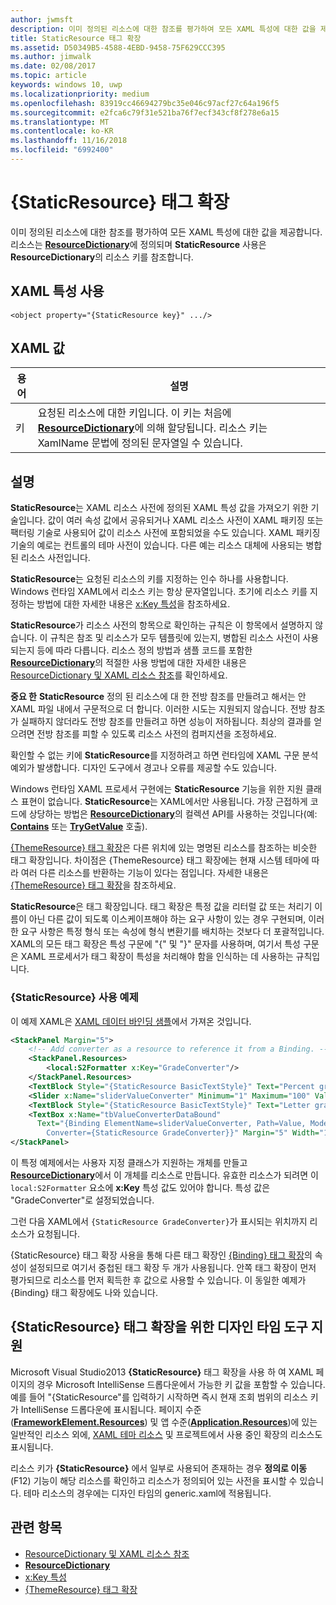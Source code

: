 ```yaml
---
author: jwmsft
description: 이미 정의된 리소스에 대한 참조를 평가하여 모든 XAML 특성에 대한 값을 제공합니다. 리소스는 ResourceDictionary에 정의되며 StaticResource 사용은 ResourceDictionary의 리소스 키를 참조합니다.
title: StaticResource 태그 확장
ms.assetid: D50349B5-4588-4EBD-9458-75F629CCC395
ms.author: jimwalk
ms.date: 02/08/2017
ms.topic: article
keywords: windows 10, uwp
ms.localizationpriority: medium
ms.openlocfilehash: 83919cc46694279bc35e046c97acf27c64a196f5
ms.sourcegitcommit: e2fca6c79f31e521ba76f7ecf343cf8f278e6a15
ms.translationtype: MT
ms.contentlocale: ko-KR
ms.lasthandoff: 11/16/2018
ms.locfileid: "6992400"
---
```

# <a name="staticresource-markup-extension"></a>{StaticResource} 태그 확장


이미 정의된 리소스에 대한 참조를 평가하여 모든 XAML 특성에 대한 값을 제공합니다. 리소스는 [**ResourceDictionary**](https://msdn.microsoft.com/library/windows/apps/br208794)에 정의되며 **StaticResource** 사용은 **ResourceDictionary**의 리소스 키를 참조합니다.

## <a name="xaml-attribute-usage"></a>XAML 특성 사용

``` syntax
<object property="{StaticResource key}" .../>
```

## <a name="xaml-values"></a>XAML 값

| 용어 | 설명 |
|------|-------------|
| 키 | 요청된 리소스에 대한 키입니다. 이 키는 처음에 [**ResourceDictionary**](https://msdn.microsoft.com/library/windows/apps/br208794)에 의해 할당됩니다. 리소스 키는 XamlName 문법에 정의된 문자열일 수 있습니다. |

## <a name="remarks"></a>설명

**StaticResource**는 XAML 리소스 사전에 정의된 XAML 특성 값을 가져오기 위한 기술입니다. 값이 여러 속성 값에서 공유되거나 XAML 리소스 사전이 XAML 패키징 또는 팩터링 기술로 사용되어 값이 리소스 사전에 포함되었을 수도 있습니다. XAML 패키징 기술의 예로는 컨트롤의 테마 사전이 있습니다. 다른 예는 리소스 대체에 사용되는 병합된 리소스 사전입니다.

**StaticResource**는 요청된 리소스의 키를 지정하는 인수 하나를 사용합니다. Windows 런타임 XAML에서 리소스 키는 항상 문자열입니다. 초기에 리소스 키를 지정하는 방법에 대한 자세한 내용은 [x:Key 특성](x-key-attribute.md)을 참조하세요.

**StaticResource**가 리소스 사전의 항목으로 확인하는 규칙은 이 항목에서 설명하지 않습니다. 이 규칙은 참조 및 리소스가 모두 템플릿에 있는지, 병합된 리소스 사전이 사용되는지 등에 따라 다릅니다. 리소스 정의 방법과 샘플 코드를 포함한 [**ResourceDictionary**](https://msdn.microsoft.com/library/windows/apps/br208794)의 적절한 사용 방법에 대한 자세한 내용은 [ResourceDictionary 및 XAML 리소스 참조](https://msdn.microsoft.com/library/windows/apps/mt187273)를 확인하세요.

**중요 한**  **StaticResource** 정의 된 리소스에 대 한 전방 참조를 만들려고 해서는 안 XAML 파일 내에서 구문적으로 더 합니다. 이러한 시도는 지원되지 않습니다. 전방 참조가 실패하지 않더라도 전방 참조를 만들려고 하면 성능이 저하됩니다. 최상의 결과를 얻으려면 전방 참조를 피할 수 있도록 리소스 사전의 컴퍼지션을 조정하세요.

확인할 수 없는 키에 **StaticResource**를 지정하려고 하면 런타임에 XAML 구문 분석 예외가 발생합니다. 디자인 도구에서 경고나 오류를 제공할 수도 있습니다.

Windows 런타임 XAML 프로세서 구현에는 **StaticResource** 기능을 위한 지원 클래스 표현이 없습니다. **StaticResource**는 XAML에서만 사용됩니다. 가장 근접하게 코드에 상당하는 방법은 [**ResourceDictionary**](https://msdn.microsoft.com/library/windows/apps/br208794)의 컬렉션 API를 사용하는 것입니다(예: [**Contains**](https://msdn.microsoft.com/library/windows/apps/jj635925) 또는 [**TryGetValue**](https://msdn.microsoft.com/library/windows/apps/jj603139) 호출).

[{ThemeResource} 태그 확장](themeresource-markup-extension.md)은 다른 위치에 있는 명명된 리소스를 참조하는 비슷한 태그 확장입니다. 차이점은 {ThemeResource} 태그 확장에는 현재 시스템 테마에 따라 여러 다른 리소스를 반환하는 기능이 있다는 점입니다. 자세한 내용은 [{ThemeResource} 태그 확장](themeresource-markup-extension.md)을 참조하세요.

**StaticResource**은 태그 확장입니다. 태그 확장은 특정 값을 리터럴 값 또는 처리기 이름이 아닌 다른 값이 되도록 이스케이프해야 하는 요구 사항이 있는 경우 구현되며, 이러한 요구 사항은 특정 형식 또는 속성에 형식 변환기를 배치하는 것보다 더 포괄적입니다. XAML의 모든 태그 확장은 특성 구문에 "\{" 및 "\}" 문자를 사용하며, 여기서 특성 구문은 XAML 프로세서가 태그 확장이 특성을 처리해야 함을 인식하는 데 사용하는 규칙입니다.

### <a name="an-example-staticresource-usage"></a>{StaticResource} 사용 예제

이 예제 XAML은 [XAML 데이터 바인딩 샘플](http://go.microsoft.com/fwlink/p/?linkid=226854)에서 가져온 것입니다.

```xml
<StackPanel Margin="5">
    <!-- Add converter as a resource to reference it from a Binding. --> 
    <StackPanel.Resources>
        <local:S2Formatter x:Key="GradeConverter"/>
    </StackPanel.Resources>
    <TextBlock Style="{StaticResource BasicTextStyle}" Text="Percent grade:" Margin="5" />
    <Slider x:Name="sliderValueConverter" Minimum="1" Maximum="100" Value="70" Margin="5"/>
    <TextBlock Style="{StaticResource BasicTextStyle}" Text="Letter grade:" Margin="5"/>
    <TextBox x:Name="tbValueConverterDataBound"
      Text="{Binding ElementName=sliderValueConverter, Path=Value, Mode=OneWay,  
        Converter={StaticResource GradeConverter}}" Margin="5" Width="150"/> 
</StackPanel> 
```

이 특정 예제에서는 사용자 지정 클래스가 지원하는 개체를 만들고 [**ResourceDictionary**](https://msdn.microsoft.com/library/windows/apps/br208794)에서 이 개체를 리소스로 만듭니다. 유효한 리소스가 되려면 이 `local:S2Formatter` 요소에 **x:Key** 특성 값도 있어야 합니다. 특성 값은 "GradeConverter"로 설정되었습니다.

그런 다음 XAML에서 `{StaticResource GradeConverter}`가 표시되는 위치까지 리소스가 요청됩니다.

{StaticResource} 태그 확장 사용을 통해 다른 태그 확장인 [{Binding} 태그 확장](binding-markup-extension.md)의 속성이 설정되므로 여기서 중첩된 태그 확장 두 개가 사용됩니다. 안쪽 태그 확장이 먼저 평가되므로 리소스를 먼저 획득한 후 값으로 사용할 수 있습니다. 이 동일한 예제가 {Binding} 태그 확장에도 나와 있습니다.

## <a name="design-time-tools-support-for-the-staticresource-markup-extension"></a>**{StaticResource}** 태그 확장을 위한 디자인 타임 도구 지원

Microsoft Visual Studio2013 **{StaticResource}** 태그 확장을 사용 하 여 XAML 페이지의 경우 Microsoft IntelliSense 드롭다운에서 가능한 키 값을 포함할 수 있습니다. 예를 들어 "{StaticResource"를 입력하기 시작하면 즉시 현재 조회 범위의 리소스 키가 IntelliSense 드롭다운에 표시됩니다. 페이지 수준([**FrameworkElement.Resources**](https://msdn.microsoft.com/library/windows/apps/br208740)) 및 앱 수준([**Application.Resources**](https://msdn.microsoft.com/library/windows/apps/br242338))에 있는 일반적인 리소스 외에, [XAML 테마 리소스](https://msdn.microsoft.com/library/windows/apps/mt187274) 및 프로젝트에서 사용 중인 확장의 리소스도 표시됩니다.

리소스 키가 **{StaticResource}** 에서 일부로 사용되어 존재하는 경우 **정의로 이동**(F12) 기능이 해당 리소스를 확인하고 리소스가 정의되어 있는 사전을 표시할 수 있습니다. 테마 리소스의 경우에는 디자인 타임의 generic.xaml에 적용됩니다.

## <a name="related-topics"></a>관련 항목

* [ResourceDictionary 및 XAML 리소스 참조](https://msdn.microsoft.com/library/windows/apps/mt187273)
* [**ResourceDictionary**](https://msdn.microsoft.com/library/windows/apps/br208794)
* [x:Key 특성](x-key-attribute.md)
* [{ThemeResource} 태그 확장](themeresource-markup-extension.md)

